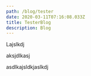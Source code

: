 ```yaml
---
path: /blog/tester
date: 2020-03-11T07:16:08.033Z
title: TesterBlog
description: Blog
---
```

Lajslkdj 



aksjdlkasj



asdlkajsldkjaslkdj
